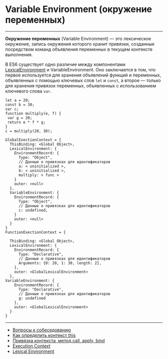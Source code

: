 # Variable Environment (окружение переменных)
____

**Окружение переменных** (Variable Environment) — это лексическое окружение, запись окружения которого хранит привязки, созданные посредством команд объявления переменных в текущем контексте выполнения.

В ES6 существует одно различие между компонентами [LexicalEnvironment](./LexicalEnvironment.md) и VariableEnvironment. Оно заключается в том, что первое используется для хранения объявлений функций и переменных, объявленных с помощью ключевых слов `let` и `const`, а второе — только для хранения привязок переменных, объявленных с использованием ключевого слова `var`.

```
let a = 20;
const b = 30;
var c;
function multiply(e, f) {
 var g = 20;
 return e * f * g;
}
c = multiply(20, 30);

GlobalExectionContext = {
  ThisBinding: <Global Object>,
  LexicalEnvironment: {
    EnvironmentRecord: {
      Type: "Object",
      // Данные о привязках для идентификаторов
      a: < uninitialized >,
      b: < uninitialized >,
      multiply: < func >
    }
    outer: <null>
  },
  VariableEnvironment: {
    EnvironmentRecord: {
      Type: "Object",
      // Данные о привязках для идентификаторов
      c: undefined,
    }
    outer: <null>
  }
}
FunctionExectionContext = {
 
  ThisBinding: <Global Object>,
  LexicalEnvironment: {
    EnvironmentRecord: {
      Type: "Declarative",
      // Данные о привязках для идентификаторов
      Arguments: {0: 20, 1: 30, length: 2},
    },
    outer: <GlobalLexicalEnvironment>
  },
VariableEnvironment: {
    EnvironmentRecord: {
      Type: "Declarative",
      // Данные о привязках для идентификаторов
      g: undefined
    },
    outer: <GlobalLexicalEnvironment>
  }
}
```
____
- [Вопросы к собеседованию](../../README.md)
- [Как определить контекст this](this.md)
- [Привязка контекста, метод call, apply, bind](./methods.md)
- [Execution Context](./executionContext.md)
- [Lexical Environment](./LexicalEnvironment.md)


